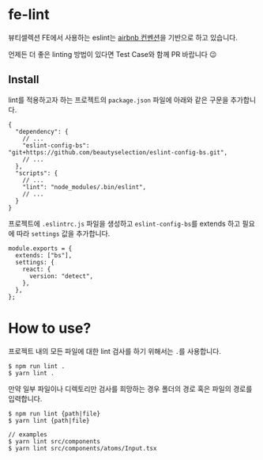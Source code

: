 # fe-lint

뷰티셀렉션 FE에서 사용하는 eslint는 [airbnb 컨벤션](https://github.com/airbnb/javascript)을 기반으로 하고 있습니다.

언제든 더 좋은 linting 방법이 있다면 Test Case와 함께 PR 바랍니다 😉

## Install

lint를 적용하고자 하는 프로젝트의 `package.json` 파일에 아래와 같은 구문을 추가합니다.

```
{
  "dependency": {
    // ...
    "eslint-config-bs": "git+https://github.com/beautyselection/eslint-config-bs.git",
    // ...
  },
  "scripts": {
    // ...
    "lint": "node_modules/.bin/eslint",
    // ...
  }
}
```

프로젝트에 `.eslintrc.js` 파일을 생성하고 `eslint-config-bs`를 extends 하고 필요에 따라 `settings` 값을 추가합니다.

```
module.exports = {
  extends: ["bs"],
  settings: {
    react: {
      version: "detect",
    },
  },
};
```

# How to use?

프로젝트 내의 모든 파일에 대한 lint 검사를 하기 위해서는 `.`를 사용합니다.

```
$ npm run lint .
$ yarn lint .
```

만약 일부 파일이나 디렉토리만 검사를 희망하는 경우 폴더의 경로 혹은 파일의 경로를 입력합니다.

```
$ npm run lint {path|file}
$ yarn lint {path|file}

// examples
$ yarn lint src/components
$ yarn lint src/components/atoms/Input.tsx
```
